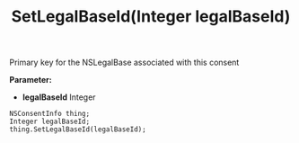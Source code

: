 ﻿---
uid: crmscript_ref_NSConsentInfo_SetLegalBaseId
title: SetLegalBaseId(Integer legalBaseId)
intellisense: NSConsentInfo.SetLegalBaseId
keywords: NSConsentInfo, GetLegalBaseId
so.topic: reference
---

Primary key for the NSLegalBase associated with this consent

**Parameter:** 
 - **legalBaseId** Integer

```crmscript
NSConsentInfo thing;
Integer legalBaseId;
thing.SetLegalBaseId(legalBaseId);
```

